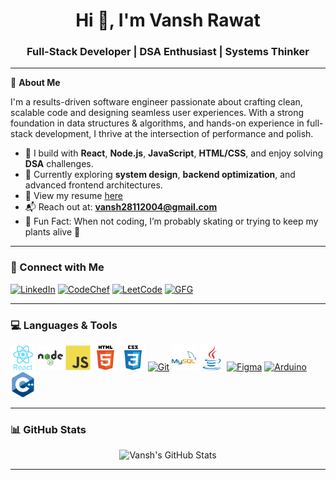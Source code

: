 <h1 align="center">Hi 👋, I'm Vansh Rawat</h1>
<h3 align="center">Full-Stack Developer | DSA Enthusiast | Systems Thinker</h3>

---

🎯 **About Me**

I'm a results-driven software engineer passionate about crafting clean, scalable code and designing seamless user experiences. With a strong foundation in data structures & algorithms, and hands-on experience in full-stack development, I thrive at the intersection of performance and polish.

- 🔧 I build with **React**, **Node.js**, **JavaScript**, **HTML/CSS**, and enjoy solving **DSA** challenges.
- 🌱 Currently exploring **system design**, **backend optimization**, and advanced frontend architectures.
- 📄 View my resume [here](https://drive.google.com/file/d/1BfcTpJmpzcaC0g8gO1MCmqk194Si_rl0/view?usp=sharing)
- 📬 Reach out at: **vansh28112004@gmail.com**
- 🧠 Fun Fact: When not coding, I’m probably skating or trying to keep my plants alive 🌿

---

### 🔗 Connect with Me
<p align="left">
  <a href="https://linkedin.com/in/vansh-rawat" target="_blank"><img src="https://raw.githubusercontent.com/rahuldkjain/github-profile-readme-generator/master/src/images/icons/Social/linked-in-alt.svg" alt="LinkedIn" width="40" height="40"/></a>
  <a href="https://www.codechef.com/users/vansh_rawat28" target="_blank"><img src="https://cdn.jsdelivr.net/npm/simple-icons@3.1.0/icons/codechef.svg" alt="CodeChef" width="40" height="40"/></a>
  <a href="https://www.leetcode.com/Ab_0436" target="_blank"><img src="https://raw.githubusercontent.com/rahuldkjain/github-profile-readme-generator/master/src/images/icons/Social/leet-code.svg" alt="LeetCode" width="40" height="40"/></a>
  <a href="https://auth.geeksforgeeks.org/user/vansh28sszj" target="_blank"><img src="https://raw.githubusercontent.com/rahuldkjain/github-profile-readme-generator/master/src/images/icons/Social/geeks-for-geeks.svg" alt="GFG" width="40" height="40"/></a>
</p>

---

### 💻 Languages & Tools
<p align="left">
  <a href="https://reactjs.org/" target="_blank"><img src="https://raw.githubusercontent.com/devicons/devicon/master/icons/react/react-original-wordmark.svg" alt="React" width="40" height="40"/></a>
  <a href="https://nodejs.org/" target="_blank"><img src="https://raw.githubusercontent.com/devicons/devicon/master/icons/nodejs/nodejs-original-wordmark.svg" alt="Node.js" width="40" height="40"/></a>
  <a href="https://developer.mozilla.org/en-US/docs/Web/JavaScript" target="_blank"><img src="https://raw.githubusercontent.com/devicons/devicon/master/icons/javascript/javascript-original.svg" alt="JavaScript" width="40" height="40"/></a>
  <a href="https://www.w3.org/html/" target="_blank"><img src="https://raw.githubusercontent.com/devicons/devicon/master/icons/html5/html5-original-wordmark.svg" alt="HTML5" width="40" height="40"/></a>
  <a href="https://www.w3schools.com/css/" target="_blank"><img src="https://raw.githubusercontent.com/devicons/devicon/master/icons/css3/css3-original-wordmark.svg" alt="CSS3" width="40" height="40"/></a>
  <a href="https://git-scm.com/" target="_blank"><img src="https://www.vectorlogo.zone/logos/git-scm/git-scm-icon.svg" alt="Git" width="40" height="40"/></a>
  <a href="https://www.mysql.com/" target="_blank"><img src="https://raw.githubusercontent.com/devicons/devicon/master/icons/mysql/mysql-original-wordmark.svg" alt="MySQL" width="40" height="40"/></a>
  <a href="https://www.java.com" target="_blank"><img src="https://raw.githubusercontent.com/devicons/devicon/master/icons/java/java-original.svg" alt="Java" width="40" height="40"/></a>
  <a href="https://www.figma.com/" target="_blank"><img src="https://www.vectorlogo.zone/logos/figma/figma-icon.svg" alt="Figma" width="40" height="40"/></a>
  <a href="https://www.arduino.cc/" target="_blank"><img src="https://cdn.worldvectorlogo.com/logos/arduino-1.svg" alt="Arduino" width="40" height="40"/></a>
  <a href="https://www.w3schools.com/cpp/" target="_blank"><img src="https://raw.githubusercontent.com/devicons/devicon/master/icons/cplusplus/cplusplus-original.svg" alt="C++" width="40" height="40"/></a>
</p>

---

<!-- Optional: Add a GitHub stats section -->

### 📊 GitHub Stats
<p align="center">
  <img src="https://github-readme-stats.vercel.app/api?username=Vansh-rawat28&show_icons=true&theme=tokyonight" alt="Vansh's GitHub Stats" />
</p>

---
